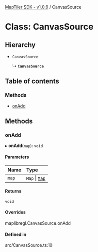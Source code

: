 [MapTiler SDK - v1.0.9](../README.md) / CanvasSource

# Class: CanvasSource

## Hierarchy

- `CanvasSource`

  ↳ **`CanvasSource`**

## Table of contents

### Methods

- [onAdd](CanvasSource.md#onadd)

## Methods

### onAdd

▸ **onAdd**(`map`): `void`

#### Parameters

| Name | Type |
| :------ | :------ |
| `map` | `Map` \| [`Map`](Map.md) |

#### Returns

`void`

#### Overrides

maplibregl.CanvasSource.onAdd

#### Defined in

src/CanvasSource.ts:10
